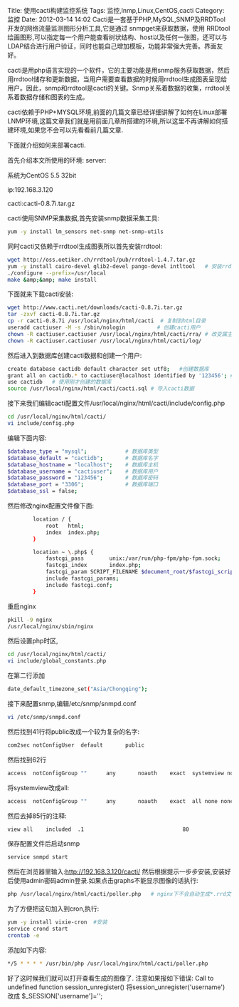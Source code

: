 Title: 使用cacti构建监控系统
Tags: 监控,lnmp,Linux,CentOS,cacti
Category: 监控
Date: 2012-03-14 14:02
Cacti是一套基于PHP,MySQL,SNMP及RRDTool开发的网络流量监测图形分析工具,它是通过 snmpget来获取数据，使用 RRDtool绘画图形,可以指定每一个用户能查看树状结构、host以及任何一张图，还可以与LDAP结合进行用户验证，同时也能自己增加模板，功能非常强大完善。界面友好。

cacti是用php语言实现的一个软件，它的主要功能是用snmp服务获取数据，然后用rrdtool储存和更新数据，当用户需要查看数据的时候用rrdtool生成图表呈现给用户。因此，snmp和rrdtool是cacti的关键。Snmp关系着数据的收集，rrdtool关系着数据存储和图表的生成。

cacti依赖于PHP+MYSQL环境,前面的几篇文章已经详细讲解了如何在Linux部署LNMP环境,这篇文章我们就是用前面几章所搭建的环境,所以这里不再讲解如何搭建环境,如果您不会可以先看看前几篇文章.

下面就介绍如何来部署cacti.

首先介绍本文所使用的环境:
server:

系统为CentOS 5.5 32bit

ip:192.168.3.120

cacti:cacti-0.8.7i.tar.gz

cacti使用SNMP采集数据,首先安装snmp数据采集工具:
```bash 
yum -y install lm_sensors net-snmp net-snmp-utils
```
同时cacti又依赖于rrdtool生成图表所以首先安装rrdtool:
```bash 
wget http://oss.oetiker.ch/rrdtool/pub/rrdtool-1.4.7.tar.gz
yum -y install cairo-devel glib2-devel pango-devel intltool   # 安装rrdtool依赖
./configure --prefix=/usr/local
make &amp;&amp; make install
```
下面就来下载cacti安装:
```bash 
wget http://www.cacti.net/downloads/cacti-0.8.7i.tar.gz
tar -zxvf cacti-0.8.7i.tar.gz
cp -r cacti-0.8.7i /usr/local/nginx/html/cacti  # 复制到html目录
useradd cactiuser -M -s /sbin/nologin          # 创建cacti用户
chown -R cactiuser.cactiuser /usr/local/nginx/html/cacti/rra/ # 改变属主和属组
chown -R cactiuser.cactiuser /usr/local/nginx/html/cacti/log/
```
然后进入到数据库创建cacti数据和创建一个用户:
```bash 
create database cactidb default character set utf8;   #创建数据库
grant all on cactidb.* to cactiuser@localhost identified by '123456'; # 创建一个mysql用户
use cactidb   # 使用刚才创建的数据库
source /usr/local/nginx/html/cacti/cacti.sql # 导入cacti数据
```
接下来我们编辑cacti配置文件/usr/local/nginx/html/cacti/include/config.php
```bash 
cd /usr/local/nginx/html/cacti/
vi include/config.php
```
编辑下面内容:
```bash 
$database_type = "mysql";            # 数据库类型
$database_default = "cactidb";       # 数据库名字
$database_hostname = "localhost";    # 数据库主机
$database_username = "cactiuser";    # 数据库用户
$database_password = "123456";       # 数据库密码
$database_port = "3306";             # 数据库端口
$database_ssl = false;
```
然后修改nginx配置文件像下面:
```bash 
        location / {
            root   html;
            index  index.php;
        }

        location ~ \.php$ {
            fastcgi_pass        unix:/var/run/php-fpm/php-fpm.sock;
            fastcgi_index       index.php;
            fastcgi_param SCRIPT_FILENAME $document_root/$fastcgi_script_name;
            include fastcgi_params;
            include fastcgi.conf;
        }
```
重启nginx
```bash 
pkill -9 nginx
/usr/local/nginx/sbin/nginx
```
然后设置php时区,
```bash 
cd /usr/local/nginx/html/cacti/
vi include/global_constants.php
```
在第二行添加
```bash 
date_default_timezone_set("Asia/Chongqing");
```
接下来配置snmp,编辑/etc/snmp/snmpd.conf
```bash 
vi /etc/snmp/snmpd.conf
```
然后找到41行将public改成一个较为复杂的名字:
```bash 
com2sec notConfigUser  default       public
```
然后找到62行
```bash 
access  notConfigGroup ""      any       noauth    exact  systemview none none
```
将systemview改成all:
```bash 
access  notConfigGroup ""      any       noauth    exact  all none none
```
然后去掉85行的注释:
```bash 
view all    included  .1                               80
```
保存配置文件后启动snmp
```bash 
service snmpd start
```
然后在浏览器里输入:http://192.168.3.120/cacti/
然后根据提示一步步安装,安装好后使用admin密码admin登录.如果点击graphs不能显示图像的话执行:
```bash 
php /usr/local/nginx/html/cacti/poller.php   # nginx下不会自动生成*.rrd文件必须手动执行这条命令才会生成,Debug没报错,测试权限也没问题,不知道怎么回事,望知道的能告知小弟
```
为了方便把这句加入到cron,执行:
```bash 
yum -y install vixie-cron  #安装
service crond start
crontab -e
```
添加如下内容:
```bash 
*/5 * * * * /usr/bin/php /usr/local/nginx/html/cacti/poller.php
```
好了这时候我们就可以打开查看生成的图像了.
注意如果报如下错误:
Call to undefined function session_unregister()
将session_unregister('username') 改成
$_SESSION['username']='';
